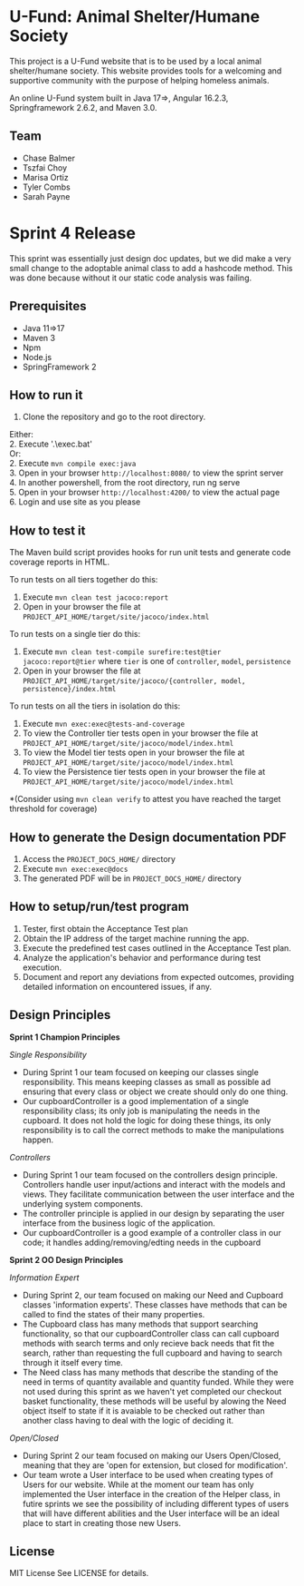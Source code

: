 # U-Fund: Animal Shelter/Humane Society
This project is a U-Fund website that is to be used by a local animal shelter/humane society. This website provides tools for a welcoming and supportive community with the purpose of helping homeless animals.  
  
An online U-Fund system built in Java 17=>, Angular 16.2.3, Springframework 2.6.2, and Maven 3.0.
  
## Team

- Chase Balmer
- Tszfai Choy
- Marisa Ortiz
- Tyler Combs
- Sarah Payne

# Sprint 4 Release
This sprint was essentially just design doc updates, but we did make a very small change to the adoptable animal class to add a hashcode method. This was done because without it our static code analysis was failing.  

## Prerequisites

- Java 11=>17 
- Maven 3
- Npm
- Node.js
- SpringFramework 2


## How to run it

1. Clone the repository and go to the root directory.  

Either:  
2. Execute '.\exec.bat'  
Or:  
2. Execute `mvn compile exec:java`  
3. Open in your browser `http://localhost:8080/` to view the sprint server  
4. In another powershell, from the root directory, run ng serve  
5. Open in your browser `http://localhost:4200/` to view the actual page  
6. Login and use site as you please  




## How to test it

The Maven build script provides hooks for run unit tests and generate code coverage
reports in HTML.

To run tests on all tiers together do this:

1. Execute `mvn clean test jacoco:report`
2. Open in your browser the file at `PROJECT_API_HOME/target/site/jacoco/index.html`

To run tests on a single tier do this:

1. Execute `mvn clean test-compile surefire:test@tier jacoco:report@tier` where `tier` is one of `controller`, `model`, `persistence`
2. Open in your browser the file at `PROJECT_API_HOME/target/site/jacoco/{controller, model, persistence}/index.html`

To run tests on all the tiers in isolation do this:

1. Execute `mvn exec:exec@tests-and-coverage`
2. To view the Controller tier tests open in your browser the file at `PROJECT_API_HOME/target/site/jacoco/model/index.html`
3. To view the Model tier tests open in your browser the file at `PROJECT_API_HOME/target/site/jacoco/model/index.html`
4. To view the Persistence tier tests open in your browser the file at `PROJECT_API_HOME/target/site/jacoco/model/index.html`

*(Consider using `mvn clean verify` to attest you have reached the target threshold for coverage)
  
  
## How to generate the Design documentation PDF

1. Access the `PROJECT_DOCS_HOME/` directory
2. Execute `mvn exec:exec@docs`
3. The generated PDF will be in `PROJECT_DOCS_HOME/` directory


## How to setup/run/test program 
1. Tester, first obtain the Acceptance Test plan
2. Obtain the IP address of the target machine running the app.
3. Execute the predefined test cases outlined in the Acceptance Test plan.
4. Analyze the application's behavior and performance during test execution.
5. Document and report any deviations from expected outcomes, providing detailed information on encountered issues, if any.


## Design Principles 
**Sprint 1 Champion Principles**

*Single Responsibility* 
- During Sprint 1 our team focused on keeping our classes single responsibility. This means keeping classes as small as possible ad ensuring that every class or object we create should only do one thing.
- Our cupboardController is a good implementation of a single responsibility class; its only job is manipulating the needs in the cupboard. It does not hold the logic for doing these things, its only responsibility is to call the correct methods to make the manipulations happen.

*Controllers*
- During Sprint 1 our team focused on the controllers design principle. Controllers handle user input/actions and interact with the models and views. They facilitate communication between the user interface and the underlying system components.
- The controller principle is applied in our design by separating the user interface from the business logic of the application.
- Our cupboardController is a good example of a controller class in our code; it handles adding/removing/edting needs in the cupboard

**Sprint 2 OO Design Principles** 

*Information Expert*
-  During Sprint 2, our team focused on making our Need and Cupboard classes 'information experts'. These classes have methods that can be called to find the states of their many properties. 
- The Cupboard class has many methods that support searching functionality, so that our cupboardController class can call cupboard methods with search terms and only recieve back needs that fit the search, rather than requesting the full cupboard and having to search through it itself every time. 
- The Need class has many methods that describe the standing of the need in terms of quantity available and quantity funded. While they were not used during this sprint as we haven't yet completed our checkout basket functionality, these methods will be useful by alowing the Need object itself to state if it is avaiable to be checked out rather than another class having to deal with the logic of deciding it.

*Open/Closed*
- During Sprint 2 our team focused on making our Users Open/Closed, meaning that they are 'open for extension, but closed for modification'. 
- Our team wrote a User interface to be used when creating types of Users for our website. While at the moment our team has only implemented the User interface in the creation of the Helper class, in futire sprints we see the possibility of including different types of users that will have different abilities and the User interface will be an ideal place to start in creating those new Users. 

## License
MIT License
See LICENSE for details.
